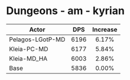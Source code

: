 # Dungeons - am - kyrian
| Actor | DPS | Increase |
|---|:---:|:---:|
|Pelagos-LGotP-MD|6196|6.17%|
|Kleia-PC-MD|6177|5.84%|
|Kleia-MD_HA|6003|2.86%|
|Base|5836|0.00%|
